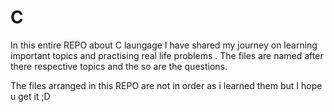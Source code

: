 # C
In this entire REPO about C laungage I have shared my journey on learning important topics and practising real life problems . The files are named after there respective topics and the so are the questions.

The files arranged in this REPO are not in order as i learned them but I hope u get it ;D